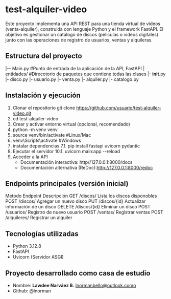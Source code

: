 # test-alquiler-video
Este proyecto implementa una API REST para una tienda virtual de vídeos (venta-alquiler), construida con lenguaje Python y el framework  FastAPI. El objetivo es gestionar un catalogo de discos (peliculas o videos digitales) junto con las operaciones de registro de usuarios, ventas y alquileras.

## Estructura del proyecto
|-- Main.py  #Punto de entrada de la aplicación de la API, FastAPI
|
  entidades/        #Direcotorio de paquetes que contiene todas las clases
    |- __init__.py
    |- disco.py
    |- usuario.py
    |- venta.py
    |- alquiler.py
    |- catalogo.py
## Instalación y ejecución
   1. Clonar el repositorio
      git clone https://github.com/usuario/test-alquiler-video.git
   2. cd test-alquiler-video
   3. Crear y activar entorno virtual (opcional, recomendado)
   4. python -m venv venv
   5. source venv/bin/activate #Linux/Mac
   6. venv\Scripts\activate    #Windows
   7. instalar dependencias
      7.1. pip install fastapi uvicorn pydantic
   10. Ejecutar el servidor
       10.1. uvicorn main:app --reload
   11. Acceder a la API
       * Documentación interactiva: http//127.0.0.1:8000/docs
       * Documentación alternativa (ReDoc):http://127.0.0.1:8000/redoc
              
  ## Endpoints principales (versión inicial)
  Metodo  Endpoint      Descripción
  GET     /discos/      Lista los discos disponobles
  POST    /discos/      Agregar un nuevo disco
  PUT     /discos/{id}  Actualizar información de un disco
  DELETE  /discos/{id}  Eliminar un disco
  POST    /usuarios/    Registro de nuevo usuario
  POST    /ventas/      Registrar ventas
  POST    /alquileres/  Registrar un alquiler

  ## Tecnologías utilizadas
  * Python 3.12.8
  * FastAPI
  * Uvicorn (Servidor ASGI)
    
  ## Proyecto desarrollado como casa de estudio
  * Nombre: **Lawdee Narváez B.** <lnormanbello@outlook.como>
  * Github: @lnorman
  
